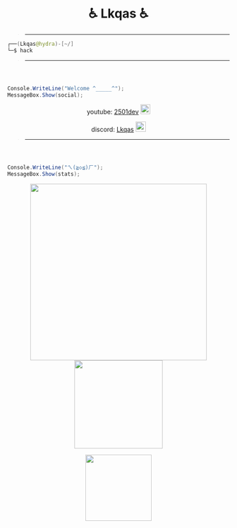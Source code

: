 

<h1 align="center">♿ Lkqas ♿</h1>

> ** **

```java
┌──(Lkqas@hydra)-[~/]
└─$ hack
```
> ** **
```c#



Console.WriteLine("Welcome ^_____^");
MessageBox.Show(social);

```



  <div align="center">
    
youtube: [2501dev](https://www.youtube.com/channel/UCLJnM0Ka0pBtTSn0pi15c1g) <img src="https://upload.wikimedia.org/wikipedia/commons/0/09/YouTube_full-color_icon_%282017%29.svg" width="22">

discord: [Lkqas](https://discordapp.com/users/677516184064753664/) <img src="https://seeklogo.com/images/D/discord-color-logo-E5E6DFEF80-seeklogo.com.png" width="23">
</div>


> ** **
```c#



Console.WriteLine("ㄟ(≧◇≦)ㄏ");
MessageBox.Show(stats);

```


  <div align="center">



</div>

<p align="center" >
  <a href="https://github.com/fknMega/discord-tools" >
    <img src='https://github-readme-stats.vercel.app/api?username=v1lmok&show_icons=true&theme=tokyonight&rank_icon=github' width='400'>
    <img src='https://readme-jokes.vercel.app/api' width='200'>

  </a>
</p>



 <p align="center">

<img src='https://komarev.com/ghpvc/?username=v1lmok&color=brightgreen' width='150'>

</p>

</div>

